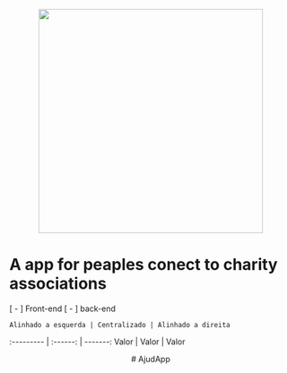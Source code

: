 <p align="center"><a href="https://laravel.com" target="_blank"><img src="https://raw.githubusercontent.com/laravel/art/master/logo-lockup/5%20SVG/2%20CMYK/1%20Full%20Color/laravel-logolockup-cmyk-red.svg" width="400"></a></p>
<h1>A app for peaples conect to charity associations</h1>
    [ - ] Front-end
    [ - ] back-end
    
    Alinhado a esquerda | Centralizado | Alinhado a direita
:--------- | :------: | -------:
Valor | Valor | Valor
<center> # AjudApp </center>
